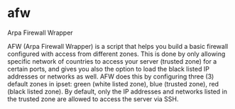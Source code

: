 # afw
Arpa Firewall Wrapper

AFW  (Arpa  Firewall  Wrapper) is a script that helps you build a basic firewall configured with access from different zones. This is done by only allowing specific network of countries to access your server (trusted zone) for a certain ports, and gives you also the option to load the black listed IP addresses or  networks  as  well.  AFW  does  this by configuring three (3) default zones in ipset: green (white listed zone), blue (trusted zone), red (black listed zone). By default, only the IP addresses and networks listed in the trusted zone are allowed to access the server via SSH.
